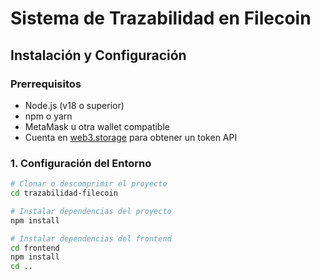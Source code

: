 # Sistema de Trazabilidad en Filecoin

## Instalación y Configuración

### Prerrequisitos
- Node.js (v18 o superior)
- npm o yarn
- MetaMask u otra wallet compatible
- Cuenta en [web3.storage](https://web3.storage) para obtener un token API

### 1. Configuración del Entorno

```bash
# Clonar o descomprimir el proyecto
cd trazabilidad-filecoin

# Instalar dependencias del proyecto
npm install

# Instalar dependencias del frontend
cd frontend
npm install
cd ..